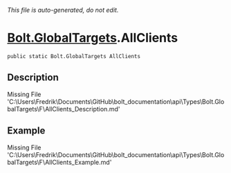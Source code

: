 *This file is auto-generated, do not edit.*

# [Bolt.GlobalTargets](Types/Bolt.GlobalTargets.md).AllClients
`public static Bolt.GlobalTargets AllClients`
## Description
Missing File 'C:\Users\Fredrik\Documents\GitHub\bolt_documentation\api\Types\Bolt.GlobalTargets\F\AllClients_Description.md'
## Example
Missing File 'C:\Users\Fredrik\Documents\GitHub\bolt_documentation\api\Types\Bolt.GlobalTargets\F\AllClients_Example.md'
